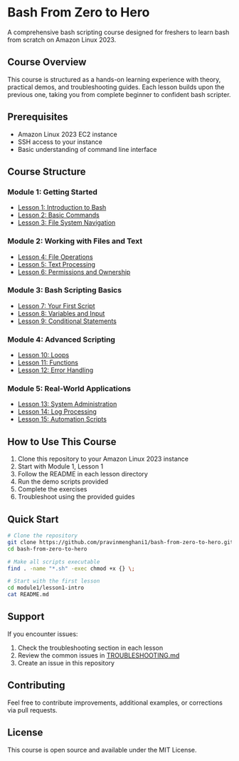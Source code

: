 # Bash From Zero to Hero

A comprehensive bash scripting course designed for freshers to learn bash from scratch on Amazon Linux 2023.

## Course Overview

This course is structured as a hands-on learning experience with theory, practical demos, and troubleshooting guides. Each lesson builds upon the previous one, taking you from complete beginner to confident bash scripter.

## Prerequisites

- Amazon Linux 2023 EC2 instance
- SSH access to your instance
- Basic understanding of command line interface

## Course Structure

### Module 1: Getting Started
- [Lesson 1: Introduction to Bash](./module1/lesson1-intro/README.md)
- [Lesson 2: Basic Commands](./module1/lesson2-basic-commands/README.md)
- [Lesson 3: File System Navigation](./module1/lesson3-filesystem/README.md)

### Module 2: Working with Files and Text
- [Lesson 4: File Operations](./module2/lesson4-file-operations/README.md)
- [Lesson 5: Text Processing](./module2/lesson5-text-processing/README.md)
- [Lesson 6: Permissions and Ownership](./module2/lesson6-permissions/README.md)

### Module 3: Bash Scripting Basics
- [Lesson 7: Your First Script](./module3/lesson7-first-script/README.md)
- [Lesson 8: Variables and Input](./module3/lesson8-variables/README.md)
- [Lesson 9: Conditional Statements](./module3/lesson9-conditionals/README.md)

### Module 4: Advanced Scripting
- [Lesson 10: Loops](./module4/lesson10-loops/README.md)
- [Lesson 11: Functions](./module4/lesson11-functions/README.md)
- [Lesson 12: Error Handling](./module4/lesson12-error-handling/README.md)

### Module 5: Real-World Applications
- [Lesson 13: System Administration](./module5/lesson13-sysadmin/README.md)
- [Lesson 14: Log Processing](./module5/lesson14-log-processing/README.md)
- [Lesson 15: Automation Scripts](./module5/lesson15-automation/README.md)

## How to Use This Course

1. Clone this repository to your Amazon Linux 2023 instance
2. Start with Module 1, Lesson 1
3. Follow the README in each lesson directory
4. Run the demo scripts provided
5. Complete the exercises
6. Troubleshoot using the provided guides

## Quick Start

```bash
# Clone the repository
git clone https://github.com/pravinmenghani1/bash-from-zero-to-hero.git
cd bash-from-zero-to-hero

# Make all scripts executable
find . -name "*.sh" -exec chmod +x {} \;

# Start with the first lesson
cd module1/lesson1-intro
cat README.md
```

## Support

If you encounter issues:
1. Check the troubleshooting section in each lesson
2. Review the common issues in [TROUBLESHOOTING.md](./TROUBLESHOOTING.md)
3. Create an issue in this repository

## Contributing

Feel free to contribute improvements, additional examples, or corrections via pull requests.

## License

This course is open source and available under the MIT License.
